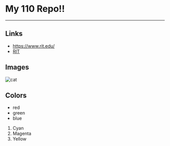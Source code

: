 # My 110 Repo!!

--- 

## Links
- https://www.rit.edu/
- [RIT](https://www.rit.edu/)

## Images
![cat](https://m.media-amazon.com/images/I/51y8GUVKJoL.jpg)

## Colors

- red
- green
- blue
  
1. Cyan
2. Magenta
3. Yellow
